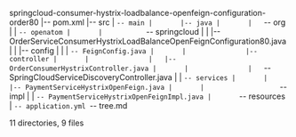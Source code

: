 springcloud-consumer-hystrix-loadbalance-openfeign-configuration-order80
|-- pom.xml
|-- src
|   `-- main
|       |-- java
|       |   `-- org
|       |       `-- openatom
|       |           `-- springcloud
|       |               |-- OrderServiceConsumerHystrixLoadBalanceOpenFeignConfiguration80.java
|       |               |-- config
|       |               |   `-- FeignConfig.java
|       |               |-- controller
|       |               |   |-- OrderConsumerHystrixController.java
|       |               |   `-- SpringCloudServiceDiscoveryController.java
|       |               `-- services
|       |                   |-- PaymentServiceHystrixOpenFeign.java
|       |                   `-- impl
|       |                       `-- PaymentServiceHystrixOpenFeignImpl.java
|       `-- resources
|           `-- application.yml
`-- tree.md

11 directories, 9 files
